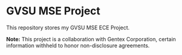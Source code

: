 # GVSU MSE Project

This repository stores my GVSU MSE ECE Project.

**Note:** This project is a collaboration with Gentex Corporation, certain information withheld to honor non-disclosure agreements.